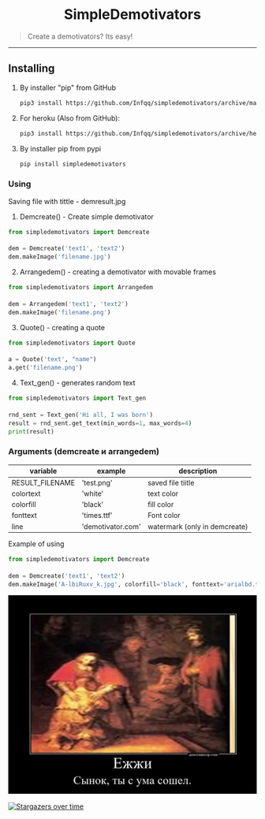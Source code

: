 <h1 align="center">SimpleDemotivators</h1>
    <blockquote>Create a demotivators? Its easy!</blockquote>
</p>
<hr>

## Installing
1) By installer "pip" from GitHub
   
   ```sh
   pip3 install https://github.com/Infqq/simpledemotivators/archive/main.zip --upgrade
   ```
2) For heroku (Also from GitHub): 
   
   ```sh
   pip3 install https://github.com/Infqq/simpledemotivators/archive/heroku-fix.zip --upgrade
   ```
2) By installer pip from pypi
   
   ```sh
   pip install simpledemotivators
   ```

### Using
Saving file with tittle - demresult.jpg

1. Demcreate() - Create simple demotivator
```python
from simpledemotivators import Demcreate

dem = Demcreate('text1', 'text2')
dem.makeImage('filename.jpg')
```

2. Arrangedem() - creating a demotivator with movable frames
```python 
from simpledemotivators import Arrangedem

dem = Arrangedem('text1', 'text2')
dem.makeImage('filename.png')
```

3. Quote() - creating a quote
```python 
from simpledemotivators import Quote

a = Quote('text', "name")
a.get('filename.png')
```

4. Text_gen() - generates random text
```python 
from simpledemotivators import Text_gen

rnd_sent = Text_gen('Hi all, I was born')
result = rnd_sent.get_text(min_words=1, max_words=4)
print(result)
```

### Arguments (demcreate и arrangedem)
| variable | example | description |
| -------- | --------- | ---------|
| RESULT_FILENAME | 'test.png' | saved file tiitle
| colortext | 'white' | text color
| colorfill | 'black' | fill color
| fonttext | 'times.ttf' | Font color
| line | 'demotivator.com' | watermark (only in demcreate)

Example of using
```python 
from simpledemotivators import Demcreate

dem = Demcreate('text1', 'text2')
dem.makeImage('A-lbiRuxv_k.jpg', colorfill='black', fonttext='arialbd.ttf', line='demotivator.com')
```

![prikol2](setline_example.jpg)

[![Stargazers over time](https://starchart.cc/Infqq/simpledemotivators.svg)](https://starchart.cc/Infqq/simpledemotivators)
